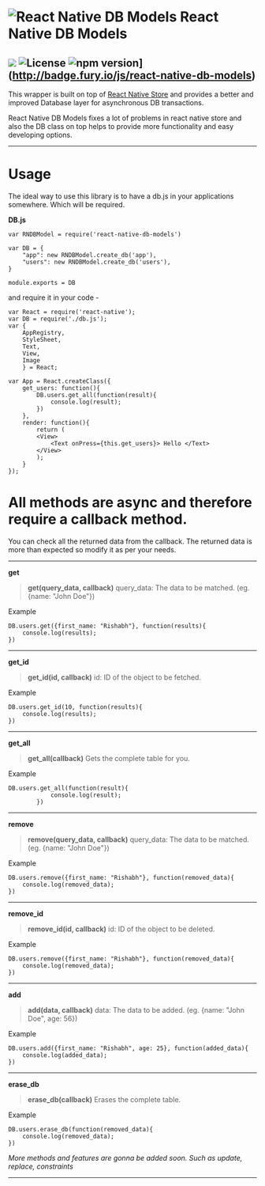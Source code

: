 ![React Native DB Models](http://i58.tinypic.com/2akiqee.png) React Native DB Models
===================
![](https://travis-ci.org/darkrishabh/react-native-db-models.svg?branch=master) ![License](https://img.shields.io/badge/License-MIT-yellowgreen.svg) 
![npm version](https://badge.fury.io/js/react-native-db-models.svg)](http://badge.fury.io/js/react-native-db-models)
----------


This wrapper is built on top of [React Native Store](https://github.com/thewei/react-native-store) and provides a better and improved Database layer for asynchronous DB transactions.

React Native DB Models fixes a lot of problems in react native store and also the DB class on top helps to provide more functionality and easy developing options.


----------
Usage
======================

The ideal way to use this library is to have a db.js in your applications somewhere. Which will be required.

**DB.js**
```
var RNDBModel = require('react-native-db-models')

var DB = {
    "app": new RNDBModel.create_db('app'),
    "users": new RNDBModel.create_db('users'),
}

module.exports = DB
```
and require it in your code -

```
var React = require('react-native');
var DB = require('./db.js');
var {
    AppRegistry,
    StyleSheet,
    Text,
    View,
    Image
    } = React;

var App = React.createClass({
	get_users: function(){
		DB.users.get_all(function(result){
			console.log(result);
		})
	},
	render: function(){
		return (
		<View>
			<Text onPress={this.get_users}> Hello </Text>
		</View>
		);
	}
});
```
All methods are async and therefore require a callback method.
======================
You can check all the returned data from the callback. The returned data is more than expected so modify it as per your needs.

----------
**get**

> **get(query_data, callback)**
> query_data: The data to be matched. (eg. {name: "John Doe"})

Example
```
DB.users.get({first_name: "Rishabh"}, function(results){
	console.log(results);
})
```
----------
**get_id**

> **get_id(id, callback)**
> id: ID of the object to be fetched.

Example
```
DB.users.get_id(10, function(results){
	console.log(results);
})
```

----------
**get_all**

> **get_all(callback)**
> Gets the complete table for you.

Example

```
DB.users.get_all(function(result){
			console.log(result);
		})
```

----------
**remove**

> **remove(query_data, callback)**
> query_data: The data to be matched. (eg. {name: "John Doe"})

Example
```
DB.users.remove({first_name: "Rishabh"}, function(removed_data){
	console.log(removed_data);
})
```

----------
**remove_id**

> **remove_id(id, callback)**
> id: ID of the object to be deleted.

Example
```
DB.users.remove({first_name: "Rishabh"}, function(removed_data){
	console.log(removed_data);
})
```
----------
**add**

> **add(data, callback)**
> data: The data to be added. (eg. {name: "John Doe", age: 56})

Example
```
DB.users.add({first_name: "Rishabh", age: 25}, function(added_data){
	console.log(added_data); 
})
```

----------
**erase_db**

> **erase_db(callback)**
> Erases the complete table.

Example
```
DB.users.erase_db(function(removed_data){
	console.log(removed_data);
})
```
 
 
 *More methods and features are gonna be added soon. Such as update, replace, constraints*

----------

